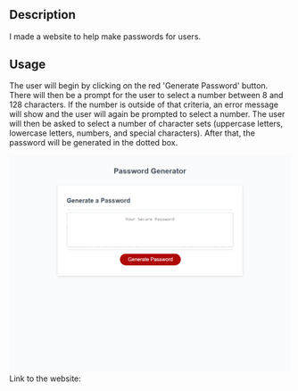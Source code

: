 # <Your-Project-Title>

## Description

I made a website to help make passwords for users.

## Usage

The user will begin by clicking on the red 'Generate Password' button. There will then be a prompt for the user to select a number between 8 and 128 characters. If the number is outside of that criteria, an error message will show and the user will again be prompted to select a number. The user will then be asked to select a number of character sets (uppercase letters, lowercase letters, numbers, and special characters). After that, the password will be generated in the dotted box.

!["screenshot of my website"](assets/photos/website%20screenshot.png)
Link to the website: 